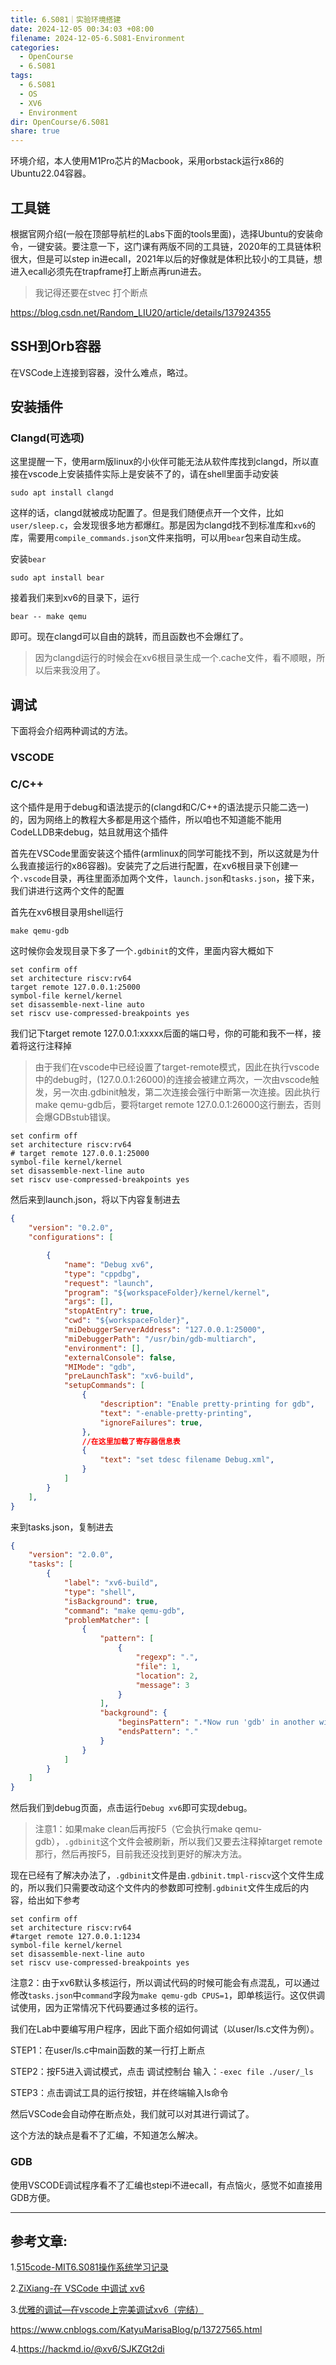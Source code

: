 ```yaml
---
title: 6.S081｜实验环境搭建
date: 2024-12-05 00:34:03 +08:00
filename: 2024-12-05-6.S081-Environment
categories:
  - OpenCourse
  - 6.S081
tags:
  - 6.S081
  - OS
  - XV6
  - Environment
dir: OpenCourse/6.S081
share: true
---
```

环境介绍，本人使用M1Pro芯片的Macbook，采用orbstack运行x86的Ubuntu22.04容器。

## 工具链

根据官网介绍(一般在顶部导航栏的Labs下面的tools里面)，选择Ubuntu的安装命令，一键安装。要注意一下，这门课有两版不同的工具链，2020年的工具链体积很大，但是可以step in进ecall，2021年以后的好像就是体积比较小的工具链，想进入ecall必须先在trapframe打上断点再run进去。
>我记得还要在stvec 打个断点

https://blog.csdn.net/Random_LIU20/article/details/137924355

## SSH到Orb容器

在VSCode上连接到容器，没什么难点，略过。

## 安装插件

### Clangd(可选项)

这里提醒一下，使用arm版linux的小伙伴可能无法从软件库找到clangd，所以直接在vscode上安装插件实际上是安装不了的，请在shell里面手动安装

```shell
sudo apt install clangd
```

这样的话，clangd就被成功配置了。但是我们随便点开一个文件，比如`user/sleep.c`，会发现很多地方都爆红。那是因为clangd找不到标准库和`xv6`的库，需要用`compile_commands.json`文件来指明，可以用`bear`包来自动生成。

安装`bear`

```shell
sudo apt install bear
```

接着我们来到xv6的目录下，运行

```shell
bear -- make qemu
```

即可。现在clangd可以自由的跳转，而且函数也不会爆红了。

>因为clangd运行的时候会在xv6根目录生成一个.cache文件，看不顺眼，所以后来我没用了。

## 调试

下面将会介绍两种调试的方法。

### VSCODE

### C/C++

这个插件是用于debug和语法提示的(clangd和C/C++的语法提示只能二选一)的，因为网络上的教程大多都是用这个插件，所以咱也不知道能不能用CodeLLDB来debug，姑且就用这个插件

首先在VSCode里面安装这个插件(armlinux的同学可能找不到，所以这就是为什么我直接运行的x86容器)。安装完了之后进行配置，在xv6根目录下创建一个`.vscode`目录，再往里面添加两个文件，`launch.json`和`tasks.json`，接下来，我们讲进行这两个文件的配置

首先在xv6根目录用shell运行

```shell
make qemu-gdb
```

这时候你会发现目录下多了一个`.gdbinit`的文件，里面内容大概如下

```
set confirm off
set architecture riscv:rv64
target remote 127.0.0.1:25000
symbol-file kernel/kernel
set disassemble-next-line auto
set riscv use-compressed-breakpoints yes
```

我们记下target remote 127.0.0.1:xxxxx后面的端口号，你的可能和我不一样，接着将这行注释掉

>由于我们在vscode中已经设置了target-remote模式，因此在执行vscode中的debug时，(127.0.0.1:26000)的连接会被建立两次，一次由vscode触发，另一次由.gdbinit触发，第二次连接会强行中断第一次连接。因此执行make qemu-gdb后，要将target remote 127.0.0.1:26000这行删去，否则会爆GDBstub错误。

```
set confirm off
set architecture riscv:rv64
# target remote 127.0.0.1:25000
symbol-file kernel/kernel
set disassemble-next-line auto
set riscv use-compressed-breakpoints yes
```

然后来到launch.json，将以下内容复制进去

```json
{
    "version": "0.2.0",
    "configurations": [

        {
            "name": "Debug xv6",
            "type": "cppdbg",
            "request": "launch",
            "program": "${workspaceFolder}/kernel/kernel",
            "args": [],
            "stopAtEntry": true,
            "cwd": "${workspaceFolder}",
            "miDebuggerServerAddress": "127.0.0.1:25000",
            "miDebuggerPath": "/usr/bin/gdb-multiarch",
            "environment": [],
            "externalConsole": false,
            "MIMode": "gdb",
            "preLaunchTask": "xv6-build",
            "setupCommands": [
                {
                    "description": "Enable pretty-printing for gdb",
                    "text": "-enable-pretty-printing",
                    "ignoreFailures": true,
                },
                //在这里加载了寄存器信息表
                {
                    "text": "set tdesc filename Debug.xml",
                }
            ]
        }
    ],
}
```

来到tasks.json，复制进去

```json
{
    "version": "2.0.0",
    "tasks": [
        {
            "label": "xv6-build",
            "type": "shell",
            "isBackground": true,
            "command": "make qemu-gdb",
            "problemMatcher": [
                {
                    "pattern": [
                        {
                            "regexp": ".",
                            "file": 1,
                            "location": 2,
                            "message": 3
                        }
                    ],
                    "background": {
                        "beginsPattern": ".*Now run 'gdb' in another window.",
                        "endsPattern": "."
                    }
                }
            ]
        }
    ]
}
```

然后我们到debug页面，点击运行`Debug xv6`即可实现debug。

>注意1：如果make clean后再按F5（它会执行make qemu-gdb），`.gdbinit`这个文件会被刷新，所以我们又要去注释掉target remote那行，然后再按F5，目前我还没找到更好的解决方法。

现在已经有了解决办法了，`.gdbinit`文件是由`.gdbinit.tmpl-riscv`这个文件生成的，所以我们只需要改动这个文件内的参数即可控制`.gdbinit`文件生成后的内容，给出如下参考

```text
set confirm off
set architecture riscv:rv64
#target remote 127.0.0.1:1234
symbol-file kernel/kernel
set disassemble-next-line auto
set riscv use-compressed-breakpoints yes
```

注意2：由于xv6默认多核运行，所以调试代码的时候可能会有点混乱，可以通过修改`tasks.json`中`command`字段为`make qemu-gdb CPUS=1`，即单核运行。这仅供调试使用，因为正常情况下代码要通过多核的运行。

我们在Lab中要编写用户程序，因此下面介绍如何调试（以user/ls.c文件为例）。

STEP1：在user/ls.c中main函数的某一行打上断点

STEP2：按F5进入调试模式，点击 调试控制台 输入：`-exec file ./user/_ls`

STEP3：点击调试工具的运行按钮，并在终端输入ls命令

然后VSCode会自动停在断点处，我们就可以对其进行调试了。

这个方法的缺点是看不了汇编，不知道怎么解决。

### GDB

使用VSCODE调试程序看不了汇编也stepi不进ecall，有点恼火，感觉不如直接用GDB方便。




---

## 参考文章:

1.[515code-MIT6.S081操作系统学习记录](https://www.515code.com/posts/r1eiw7kt/#%E4%B8%80-%E5%87%86%E5%A4%87)

2.[ZiXiang-在 VSCode 中调试 xv6](https://www.zixiangcode.top/article/how-to-debug-xv6-in-vscode#810e945beca345c6acf3c6b1745e619c)

3.[优雅的调试—在vscode上完美调试xv6（完结）](https://zhuanlan.zhihu.com/p/567525198)

https://www.cnblogs.com/KatyuMarisaBlog/p/13727565.html

4.https://hackmd.io/@xv6/SJKZGt2di